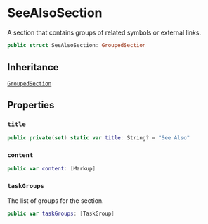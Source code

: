 # SeeAlsoSection

A section that contains groups of related symbols or external links.

``` swift
public struct SeeAlsoSection: GroupedSection 
```

## Inheritance

[`GroupedSection`](/GroupedSection)

## Properties

### `title`

``` swift
public private(set) static var title: String? = "See Also"
```

### `content`

``` swift
public var content: [Markup]
```

### `taskGroups`

The list of groups for the section.

``` swift
public var taskGroups: [TaskGroup] 
```
